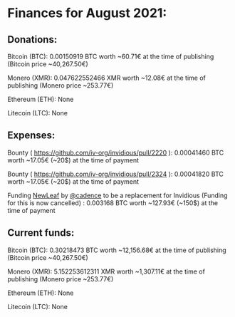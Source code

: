 # Finances for August 2021:


## Donations:

Bitcoin (BTC): 0.00150919 BTC worth ~60.71€ at the time of publishing (Bitcoin price ~40,267.50€)

Monero (XMR): 0.047622552466 XMR worth ~12.08€ at the time of publishing (Monero price ~253.77€)

Ethereum (ETH): None

Litecoin (LTC): None


## Expenses:

Bounty ( https://github.com/iv-org/invidious/pull/2220 ): 0.00041460 BTC worth ~17.05€ (~20$) at the time of payment

Bounty ( https://github.com/iv-org/invidious/pull/2324 ): 0.00041820 BTC worth ~17.05€ (~20$) at the time of payment

Funding [NewLeaf](https://git.sr.ht/~cadence/NewLeaf) by [@cadence](https://sr.ht/~cadence/) to be a replacement for Invidious (Funding for this is now cancelled) : 0.003168 BTC worth ~127.93€ (~150$) at the time of payment


## Current funds:

Bitcoin (BTC): 0.30218473 BTC worth ~12,156.68€ at the time of publishing (Bitcoin price ~40,267.50€)

Monero (XMR): 5.152253612311 XMR worth ~1,307.11€ at the time of publishing (Monero price ~253.77€)

Ethereum (ETH): None

Litecoin (LTC): None
